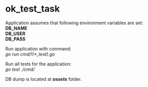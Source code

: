 # ok_test_task

Application assumes that following environment variables are set:<br>
<b>DB_NAME</b> <br>
<b>DB_USER</b> <br>
<b>DB_PASS</b> <br>

Run application with command: <br>
<i>go run cmd/!(*_test).go</i>

Run all tests for the application: <br>
<i>go test ./cmd/</i>

DB dump is located at <b><i>assets</i></b> folder.